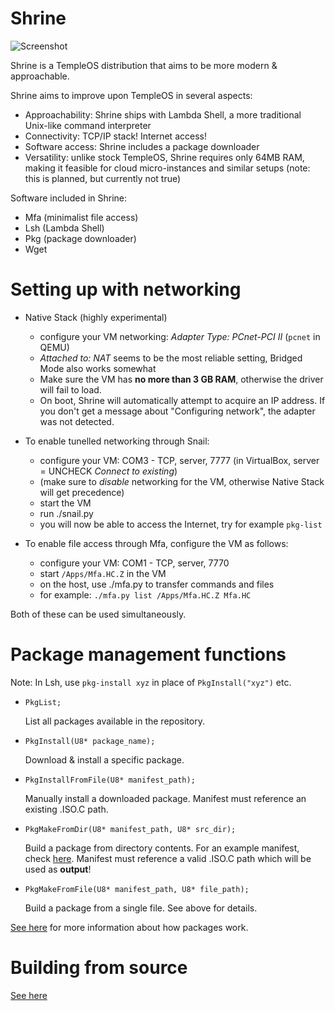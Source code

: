 Shrine
======

![Screenshot](http://imgur.com/xDC3hwx.png)

Shrine is a TempleOS distribution that aims to be more modern & approachable.

Shrine aims to improve upon TempleOS in several aspects:
- Approachability: Shrine ships with Lambda Shell, a more traditional Unix-like command interpreter
- Connectivity: TCP/IP stack! Internet access!
- Software access: Shrine includes a package downloader
- Versatility: unlike stock TempleOS, Shrine requires only 64MB RAM, making it feasible for cloud micro-instances and similar setups (note: this is planned, but currently not true)

Software included in Shrine:
- Mfa (minimalist file access)
- Lsh (Lambda Shell)
- Pkg (package downloader)
- Wget

Setting up with networking
==========================
- Native Stack (highly experimental)
  - configure your VM networking: *Adapter Type: PCnet-PCI II* (`pcnet` in QEMU)
  - *Attached to: NAT* seems to be the most reliable setting, Bridged Mode also works somewhat
  - Make sure the VM has **no more than 3 GB RAM**, otherwise the driver will fail to load.
  - On boot, Shrine will automatically attempt to acquire an IP address. If you don't get a message about "Configuring network", the adapter was not detected.

- To enable tunelled networking through Snail:
  - configure your VM: COM3 - TCP, server, 7777 (in VirtualBox, server = UNCHECK *Connect to existing*)
  - (make sure to *disable* networking for the VM, otherwise Native Stack will get precedence)
  - start the VM
  - run ./snail.py
  - you will now be able to access the Internet, try for example `pkg-list`

- To enable file access through Mfa, configure the VM as follows:
  - configure your VM: COM1 - TCP, server, 7770
  - start `/Apps/Mfa.HC.Z` in the VM
  - on the host, use ./mfa.py to transfer commands and files
  - for example: `./mfa.py list /Apps/Mfa.HC.Z Mfa.HC`

Both of these can be used simultaneously.

Package management functions
============================

Note: In Lsh, use `pkg-install xyz` in place of `PkgInstall("xyz")` etc.

- `PkgList;`

  List all packages available in the repository.

- `PkgInstall(U8* package_name);`

  Download & install a specific package.

- `PkgInstallFromFile(U8* manifest_path);`

  Manually install a downloaded package. Manifest must reference an existing .ISO.C path.

- `PkgMakeFromDir(U8* manifest_path, U8* src_dir);`

  Build a package from directory contents. For an example manifest, check [here](Shrine/Packages/Lsh/manifest). Manifest must reference a valid .ISO.C path which will be used as **output**!

- `PkgMakeFromFile(U8* manifest_path, U8* file_path);`

  Build a package from a single file. See above for details.

[See here](PACKAGES.md) for more information about how packages work.

Building from source
====================

[See here](BUILDING.md)
